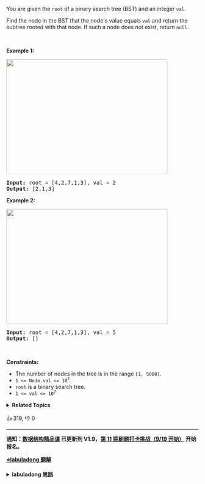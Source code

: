 <p>You are given the <code>root</code> of a binary search tree (BST) and an integer <code>val</code>.</p>

<p>Find the node in the BST that the node&#39;s value equals <code>val</code> and return the subtree rooted with that node. If such a node does not exist, return <code>null</code>.</p>

<p>&nbsp;</p>
<p><strong>Example 1:</strong></p>
<img alt="" src="https://assets.leetcode.com/uploads/2021/01/12/tree1.jpg" style="width: 422px; height: 302px;" />
<pre>
<strong>Input:</strong> root = [4,2,7,1,3], val = 2
<strong>Output:</strong> [2,1,3]
</pre>

<p><strong>Example 2:</strong></p>
<img alt="" src="https://assets.leetcode.com/uploads/2021/01/12/tree2.jpg" style="width: 422px; height: 302px;" />
<pre>
<strong>Input:</strong> root = [4,2,7,1,3], val = 5
<strong>Output:</strong> []
</pre>

<p>&nbsp;</p>
<p><strong>Constraints:</strong></p>

<ul>
	<li>The number of nodes in the tree is in the range <code>[1, 5000]</code>.</li>
	<li><code>1 &lt;= Node.val &lt;= 10<sup>7</sup></code></li>
	<li><code>root</code> is a binary search tree.</li>
	<li><code>1 &lt;= val &lt;= 10<sup>7</sup></code></li>
</ul>
<details><summary><strong>Related Topics</strong></summary>树 | 二叉搜索树 | 二叉树</details><br>

<div>👍 319, 👎 0</div>

<div id="labuladong"><hr>

**通知：[数据结构精品课](https://aep.h5.xeknow.com/s/1XJHEO) 已更新到 V1.9，[第 11 期刷题打卡挑战（9/19 开始）](https://mp.weixin.qq.com/s/eUG2OOzY3k_ZTz-CFvtv5Q) 开始报名。**



<p><strong><a href="https://labuladong.github.io/article?qno=700" target="_blank">⭐️labuladong 题解</a></strong></p>
<details><summary><strong>labuladong 思路</strong></summary>

## 基本思路

PS：这道题在[《算法小抄》](https://mp.weixin.qq.com/s/tUSovvogbR9StkPWb75fUw) 的第 235 页。

利用 BST 左小右大的特性，可以避免搜索整棵二叉树去寻找元素，从而提升效率。

**详细题解：[东哥带你刷二叉搜索树（基操篇）](https://labuladong.github.io/article/fname.html?fname=BST2)**

**标签：[二叉搜索树](https://mp.weixin.qq.com/mp/appmsgalbum?__biz=MzAxODQxMDM0Mw==&action=getalbum&album_id=2121995456690946054)，[数据结构](https://mp.weixin.qq.com/mp/appmsgalbum?__biz=MzAxODQxMDM0Mw==&action=getalbum&album_id=1318892385270808576)**

## 解法代码

```java
class Solution {
    public TreeNode searchBST(TreeNode root, int target) {
        if (root == null) {
            return null;
        }
        // 去左子树搜索
        if (root.val > target) {
            return searchBST(root.left, target);
        }
        // 去右子树搜索
        if (root.val < target) {
            return searchBST(root.right, target);
        }
        return root;
    }
}
```

**类似题目**：
  - [270. 最接近的二叉搜索树值 🟢](/problems/closest-binary-search-tree-value)
  - [285. 二叉搜索树中的中序后继 🟠](/problems/inorder-successor-in-bst)
  - [450. 删除二叉搜索树中的节点 🟠](/problems/delete-node-in-a-bst)
  - [701. 二叉搜索树中的插入操作 🟠](/problems/insert-into-a-binary-search-tree)
  - [98. 验证二叉搜索树 🟠](/problems/validate-binary-search-tree)
  - [剑指 Offer II 053. 二叉搜索树中的中序后继 🟠](/problems/P5rCT8)

</details>
</div>



